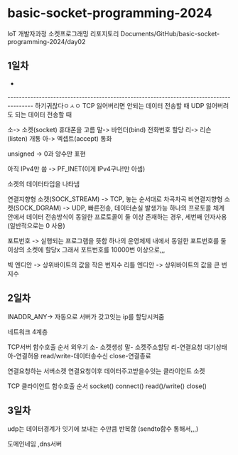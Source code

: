 # basic-socket-programming-2024
IoT 개발자과정 소켓프로그래밍 리포지토리
Documents/GitHub/basic-socket-programming-2024/day02

## 1일차
- 
--------------------------------------------------------------------------------------- 하기귀찮다ㅇㅅㅇ
TCP 잃어버리면 안되는 데이터 전송할 때
UDP 잃어버려도 되는 데이터 전송할 때

소-> 소켓(socket) 휴대폰을 고름
말-> 바인더(bind) 전화번호 할당
리-> 리슨(listen) 개통
아-> 엑셉트(accept) 통화

unsigned -> 0과 양수만 표현

아직 IPv4만 씀 -> PF_INET(이게 IPv4구나!만 아셈)

소켓의 데이터타입을 나타냄

연결지향형 소켓(SOCK_STREAM) -> TCP, 놓는 순서대로 차곡차곡
비연결지향형 소켓(SOCK_DGRAM) -> UDP, 빠른전송, 데이터손실 발생가능
하나의 프로토콜 체계 안에서 데이터 전송방식이 동일한 프로토콜이 둘 이상 존재하는 경우, 세번째 인자사용(일반적으로는 0 사용)

포트번호 -> 실행되는 프로그램을 뜻함
하나의 운영체제 내에서 동일한 포트번호를 둘 이상의 소켓에 할당x
그래서 포트번호를 10000번 이상으로,,,

빅 엔디안 -> 상위바이트의 값을 작은 번지수
리틀 엔디안 -> 상위바이트의 값을 큰 번지수

## 2일차
INADDR_ANY-> 자동으로 서버가 갖고잇는 ip를 할당시켜줌

네트워크 4계층

TCP서버 함수호출 순서 외우기
소- 소켓생성
말- 소켓주소할당
리-연결요청 대기상태
아-연결허용
read/write-데이터송수신
close-연결종료

연결요청하는 서버소켓
연결요청이후 데이터주고받을수잇는 클라이언트 소켓

TCP 클라이언트 함수호출 순서
socket()
connect()
read()/write()
close()

## 3일차
udp는 데이터경계가 잇기에 보내는 수만큼 반복함 (sendto함수 통해서,,,)

도메인네임 ,dns서버

